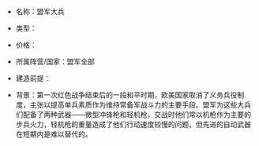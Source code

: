 * 名称：盟军大兵

* 类型：

* 价格：

* 所属阵营/国家：盟军全部

* 建造前提：

* 背景：第一次红色战争结束后的一段和平时期，欧美国家取消了义务兵役制度，主张以提高单兵素质作为维持常备军战斗力的主要手段。盟军为这些大兵们配备了两种武器——微型冲锋枪和轻机枪，交战时他们常以机枪作为主要的步兵火力，轻机枪的重量造成了他们行动速度较慢的问题，但先进的自动武器在短期内是难以替代的。
